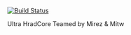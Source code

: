 [![Build Status](http://jenkins.mirez.cc/buildStatus/icon?job=UHC)](http://jenkins.mirez.cc/job/UHC/)

Ultra HradCore
Teamed by Mirez & Mitw
